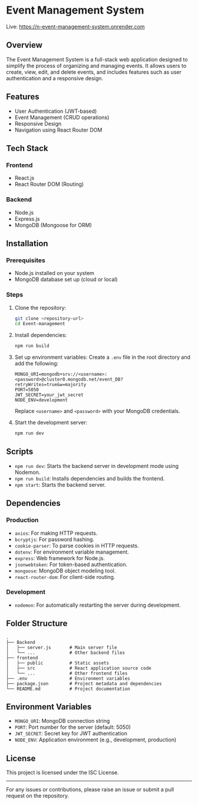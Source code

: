 # Event Management System

Live: https://n-event-management-system.onrender.com

## Overview
The Event Management System is a full-stack web application designed to simplify the process of organizing and managing events. It allows users to create, view, edit, and delete events, and includes features such as user authentication and a responsive design.

## Features
- User Authentication (JWT-based)
- Event Management (CRUD operations)
- Responsive Design
- Navigation using React Router DOM

## Tech Stack
### Frontend
- React.js
- React Router DOM (Routing)

### Backend
- Node.js
- Express.js
- MongoDB (Mongoose for ORM)

## Installation

### Prerequisites
- Node.js installed on your system
- MongoDB database set up (cloud or local)

### Steps
1. Clone the repository:
   ```bash
   git clone <repository-url>
   cd Event-management
   ```

2. Install dependencies:
   ```bash
   npm run build
   ```

3. Set up environment variables:
   Create a `.env` file in the root directory and add the following:
   ```env
   MONGO_URI=mongodb+srv://<username>:<password>@cluster0.mongodb.net/event_DB?retryWrites=true&w=majority
   PORT=5050
   JWT_SECRET=your_jwt_secret
   NODE_ENV=development
   ```
   Replace `<username>` and `<password>` with your MongoDB credentials.

4. Start the development server:
   ```bash
   npm run dev
   ```

## Scripts
- `npm run dev`: Starts the backend server in development mode using Nodemon.
- `npm run build`: Installs dependencies and builds the frontend.
- `npm start`: Starts the backend server.

## Dependencies
### Production
- `axios`: For making HTTP requests.
- `bcryptjs`: For password hashing.
- `cookie-parser`: To parse cookies in HTTP requests.
- `dotenv`: For environment variable management.
- `express`: Web framework for Node.js.
- `jsonwebtoken`: For token-based authentication.
- `mongoose`: MongoDB object modeling tool.
- `react-router-dom`: For client-side routing.

### Development
- `nodemon`: For automatically restarting the server during development.

## Folder Structure
```
.
├── Backend
│   ├── server.js       # Main server file
│   └── ...             # Other backend files
├── frontend
│   ├── public          # Static assets
│   ├── src             # React application source code
│   └── ...             # Other frontend files
├── .env                # Environment variables
├── package.json        # Project metadata and dependencies
└── README.md           # Project documentation
```

## Environment Variables
- `MONGO_URI`: MongoDB connection string
- `PORT`: Port number for the server (default: 5050)
- `JWT_SECRET`: Secret key for JWT authentication
- `NODE_ENV`: Application environment (e.g., development, production)

## License
This project is licensed under the ISC License.

---

For any issues or contributions, please raise an issue or submit a pull request on the repository.
